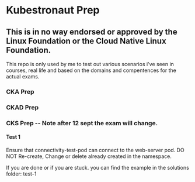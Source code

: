 # Kubestronaut Prep
## This is in no way endorsed or approved by the Linux Foundation or the Cloud Native Linux Foundation.
This repo is only used by me to test out various scenarios i've seen in courses, real life and based on the domains and compentences for the actual exams.

### CKA Prep

### CKAD Prep

### CKS Prep -- Note after 12 sept the exam will change.
#### Test 1
Ensure that connectivity-test-pod can connect to the web-server pod.
DO NOT Re-create, Change or delete already created in the namespace.

If you are done or if you are stuck. you can find the example in the solutions folder: test-1